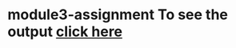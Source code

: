 # module3-assignment To see the output [click here](https://barani27.github.io/module3-assignment/index.html)
